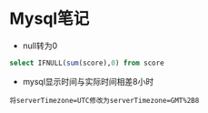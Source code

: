 # Mysql笔记
+ null转为0
```sql
select IFNULL(sum(score),0) from score
```
+ mysql显示时间与实际时间相差8小时
```
将serverTimezone=UTC修改为serverTimezone=GMT%2B8
```

